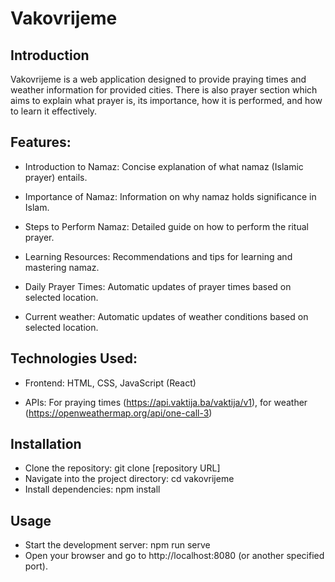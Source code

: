 # Vakovrijeme


## Introduction

Vakovrijeme is a web application designed to provide praying times and weather information for provided cities. There is also prayer section which aims to explain what prayer is, its importance, how it is performed, and how to learn it effectively.



## Features:

- Introduction to Namaz: Concise explanation of what namaz (Islamic prayer) entails.

- Importance of Namaz: Information on why namaz holds significance in Islam.

- Steps to Perform Namaz: Detailed guide on how to perform the ritual prayer.

- Learning Resources: Recommendations and tips for learning and mastering namaz.

- Daily Prayer Times: Automatic updates of prayer times based on selected location.

- Current weather: Automatic updates of weather conditions based on selected location.



## Technologies Used:

- Frontend: HTML, CSS, JavaScript (React)

- APIs: For praying times (https://api.vaktija.ba/vaktija/v1), for weather (https://openweathermap.org/api/one-call-3)



## Installation

- Clone the repository: git clone [repository URL]
- Navigate into the project directory: cd vakovrijeme
- Install dependencies: npm install



## Usage

- Start the development server: npm run serve
- Open your browser and go to http://localhost:8080 (or another specified port).

